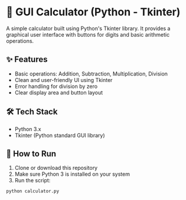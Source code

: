 # 🧮 GUI Calculator (Python - Tkinter)

A simple calculator built using Python's Tkinter library. It provides a graphical user interface with buttons for digits and basic arithmetic operations.

## ✨ Features
- Basic operations: Addition, Subtraction, Multiplication, Division
- Clean and user-friendly UI using Tkinter
- Error handling for division by zero
- Clear display area and button layout

## 🛠️ Tech Stack
- Python 3.x
- Tkinter (Python standard GUI library)

## 🚀 How to Run
1. Clone or download this repository
2. Make sure Python 3 is installed on your system
3. Run the script:

```bash
python calculator.py
